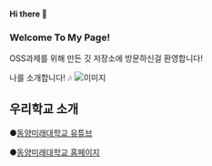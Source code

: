#### Hi there 👋

### Welcome To My Page!
OSS과제를 위해 만든 깃 저장소에 방문하신걸 환영합니다!

나를 소개합니다!
🎶
![이미지](다운로드.jfif)


## 우리학교 소개

●[동양미래대학교 유튜브](https://www.youtube.com/@user-gf9ks9zw3j)

●[동양미래대학교 홈페이지](https://www.dongyang.ac.kr/dongyang/index.do)

